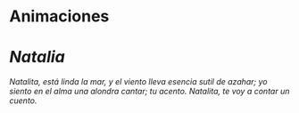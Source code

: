 # Animaciones

<!DOCTYPE html>
<html lang="en">
<head>
    <meta charset="UTF-8">
    <meta http-equiv="X-UA-Compatible" content="IE=edge">
    <meta name="viewport" content="width=device-width, initial-scale=1.0">
    <title>Animaciones</title>
    <link rel="stylesheet" href="css/animaciones.css">
</head>
<body>
    <div>
    <I><h1>Natalia</h1></I>
    </div>
    <p>
        <I>  Natalita, está linda la mar,
            y el viento
            lleva esencia sutil de azahar;
            yo siento
            en el alma una alondra cantar;
            tu acento.
           Natalita, te voy a contar
            un cuento.</I>
    </p>
</body>
</html>
